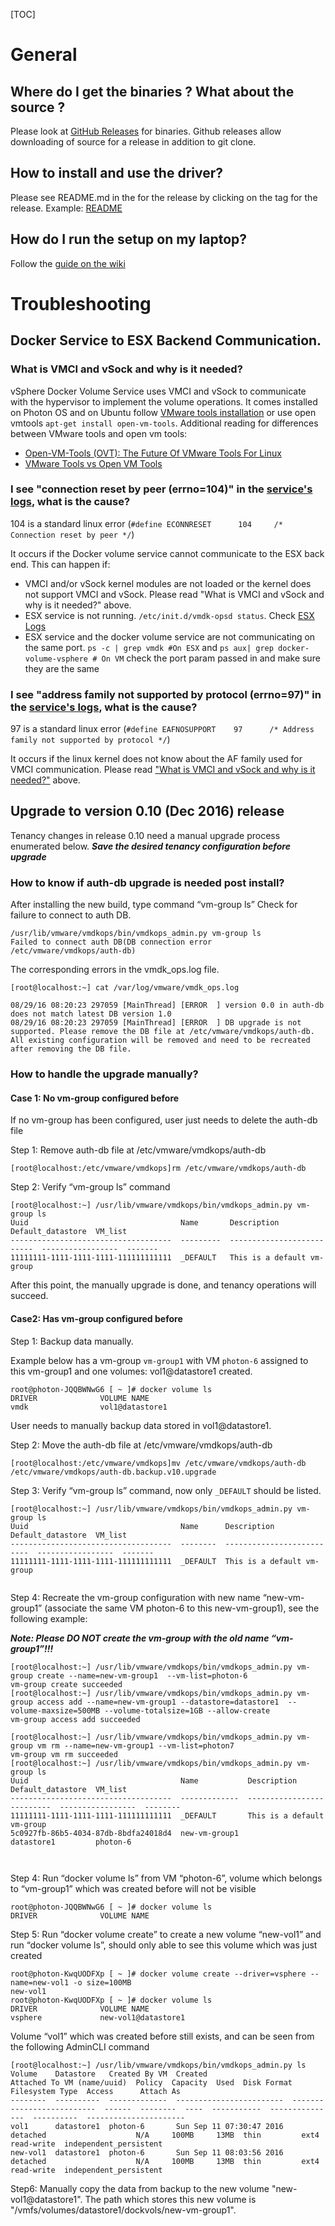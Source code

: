 [TOC]

# General

## Where do I get the binaries ? What about the source ?
Please look at [GitHub Releases](https://github.com/vmware/docker-volume-vsphere/releases) for binaries. Github releases allow downloading of source for a release in addition to git clone.

## How to install and use the driver?
Please see README.md in the for the release by clicking on the tag for the release. Example: [README](https://github.com/vmware/docker-volume-vsphere/tree/0.1.0.tp.2)

## How do I run the setup on my laptop?
Follow the [guide on the wiki](https://github.com/vmware/docker-volume-vsphere/wiki/Using-laptop-for-running-the-entire-stack)

# Troubleshooting

## Docker Service to ESX Backend Communication.

### What is VMCI and vSock and why is it needed?

vSphere Docker Volume Service uses VMCI and vSock to communicate with the hypervisor to implement the volume operations. It comes installed on Photon OS and on Ubuntu follow [VMware tools installation](http://pubs.vmware.com/vsphere-60/index.jsp#com.vmware.vsphere.vm_admin.doc/GUID-08BB9465-D40A-4E16-9E15-8C016CC8166F.html#GUID-08BB9465-D40A-4E16-9E15-8C016CC8166F) or use open vmtools 
```apt-get install open-vm-tools```. 
Additional reading for differences between VMware tools and open vm tools: 

* [Open-VM-Tools (OVT): The Future Of VMware Tools For Linux](http://blogs.vmware.com/vsphere/2015/09/open-vm-tools-ovt-the-future-of-vmware-tools-for-linux.html) 
* [VMware Tools vs Open VM Tools](http://superuser.com/questions/270112/open-vm-tools-vs-vmware-tools)

### I see "connection reset by peer (errno=104)" in the [service's logs](https://github.com/vmware/docker-volume-vsphere#logging), what is the cause?
104 is a standard linux error (```#define ECONNRESET      104     /* Connection reset by peer */```)

It occurs if the Docker volume service cannot communicate to the ESX back end. This can happen if:
   * VMCI and/or vSock kernel modules are not loaded or the kernel does not support VMCI and vSock. Please read "What is VMCI and vSock and why is it needed?" above.
   * ESX service is not running. ```/etc/init.d/vmdk-opsd status```. Check [ESX Logs](https://github.com/vmware/docker-volume-vsphere#logging)
   * ESX service and the docker volume service are not communicating on the same port. ```ps -c | grep vmdk #On ESX``` and ```ps aux| grep docker-volume-vsphere # On VM``` check the port param passed in and make sure they are the same

### I see "address family not supported by protocol (errno=97)" in the [service's logs](https://github.com/vmware/docker-volume-vsphere#logging), what is the cause?
97 is a standard linux error (```#define EAFNOSUPPORT    97      /* Address family not supported by protocol */```)

It occurs if the linux kernel does not know about the AF family used for VMCI communication. Please read ["What is VMCI and vSock and why is it needed?"](https://vmware.github.io/docker-volume-vsphere/user-guide/faq/#what-is-vmci-and-vsock-and-why-is-it-needed) above.

## Upgrade to version 0.10 (Dec 2016) release

Tenancy changes in release 0.10 need a manual upgrade process enumerated below.
***Save the desired tenancy configuration before upgrade***

### How to know if auth-db upgrade is needed post install?

After installing the new build, type command “vm-group ls”
Check for failure to connect to auth DB.

```
/usr/lib/vmware/vmdkops/bin/vmdkops_admin.py vm-group ls
Failed to connect auth DB(DB connection error /etc/vmware/vmdkops/auth-db)
```

The corresponding errors in the vmdk_ops.log file.

```
[root@localhost:~] cat /var/log/vmware/vmdk_ops.log
 
08/29/16 08:20:23 297059 [MainThread] [ERROR  ] version 0.0 in auth-db does not match latest DB version 1.0
08/29/16 08:20:23 297059 [MainThread] [ERROR  ] DB upgrade is not supported. Please remove the DB file at /etc/vmware/vmdkops/auth-db. All existing configuration will be removed and need to be recreated after removing the DB file.
```
 
### How to handle the upgrade manually?

#### Case 1: No vm-group configured before
 
If no vm-group has been configured, user just needs to delete the auth-db file

Step 1: Remove  auth-db file at /etc/vmware/vmdkops/auth-db

``` 
[root@localhost:/etc/vmware/vmdkops]rm /etc/vmware/vmdkops/auth-db
```

Step 2: Verify “vm-group ls” command
``` 
[root@localhost:~] /usr/lib/vmware/vmdkops/bin/vmdkops_admin.py vm-group ls
Uuid                                  Name       Description                 Default_datastore  VM_list
------------------------------------  ---------  --------------------------  -----------------  -------
11111111-1111-1111-1111-111111111111  _DEFAULT   This is a default vm-group

```
 
After this point, the manually upgrade is done, and tenancy operations will succeed.
 
#### Case2: Has vm-group configured before
Step 1: Backup data manually.

Example below has a vm-group ```vm-group1``` with VM ```photon-6``` assigned to this vm-group1 and one volumes: vol1@datastore1 created.

```
root@photon-JQQBWNwG6 [ ~ ]# docker volume ls
DRIVER              VOLUME NAME
vmdk                vol1@datastore1
```

User needs to manually backup data stored in vol1@datastore1.

Step 2: Move the auth-db file at /etc/vmware/vmdkops/auth-db

```
[root@localhost:/etc/vmware/vmdkops]mv /etc/vmware/vmdkops/auth-db /etc/vmware/vmdkops/auth-db.backup.v10.upgrade
```

Step 3: Verify “vm-group ls” command, now only  ```_DEFAULT``` should be listed.

``` 
[root@localhost:~] /usr/lib/vmware/vmdkops/bin/vmdkops_admin.py vm-group ls
Uuid                                  Name      Description                 Default_datastore  VM_list
------------------------------------  --------  --------------------------  -----------------  -------
11111111-1111-1111-1111-111111111111  _DEFAULT  This is a default vm-group


```

Step 4: Recreate the vm-group configuration with new name “new-vm-group1” (associate the same VM photon-6 to this new-vm-group1), see the following example:

***Note: Please DO NOT create the vm-group with the old name “vm-group1”!!!***

```
[root@localhost:~] /usr/lib/vmware/vmdkops/bin/vmdkops_admin.py vm-group create --name=new-vm-group1  --vm-list=photon-6
vm-group create succeeded
[root@localhost:~] /usr/lib/vmware/vmdkops/bin/vmdkops_admin.py vm-group access add --name=new-vm-group1 --datastore=datastore1  --volume-maxsize=500MB --volume-totalsize=1GB --allow-create
vm-group access add succeeded

[root@localhost:~] /usr/lib/vmware/vmdkops/bin/vmdkops_admin.py vm-group vm rm --name=new-vm-group1 --vm-list=photon7
vm-group vm rm succeeded
[root@localhost:~] /usr/lib/vmware/vmdkops/bin/vmdkops_admin.py vm-group ls
Uuid                                  Name           Description                 Default_datastore  VM_list
------------------------------------  -------------  --------------------------  -----------------  --------
11111111-1111-1111-1111-111111111111  _DEFAULT       This is a default vm-group
5c0927fb-86b5-4034-87db-8bdfa24018d4  new-vm-group1                              datastore1         photon-6



```

Step 4: Run “docker volume ls” from VM “photon-6”,  volume which belongs to “vm-group1” which was created before will not be visible
``` 
root@photon-JQQBWNwG6 [ ~ ]# docker volume ls
DRIVER              VOLUME NAME
```

Step 5: Run “docker volume create”  to create a new volume “new-vol1” and run “docker volume ls”,   should only able to see this volume which was just created
``` 
root@photon-KwqUODFXp [ ~ ]# docker volume create --driver=vsphere --name=new-vol1 -o size=100MB
new-vol1
root@photon-KwqUODFXp [ ~ ]# docker volume ls
DRIVER              VOLUME NAME
vsphere             new-vol1@datastore1
```
 
Volume “vol1” which was created before still exists, and can be seen from the following AdminCLI command

```
[root@localhost:~] /usr/lib/vmware/vmdkops/bin/vmdkops_admin.py ls
Volume    Datastore   Created By VM  Created                   Attached To VM (name/uuid)  Policy  Capacity  Used  Disk Format  Filesystem Type  Access      Attach As
--------  ----------  -------------  ------------------------  --------------------------  ------  --------  ----  -----------  ---------------  ----------  ----------------------
vol1      datastore1  photon-6       Sun Sep 11 07:30:47 2016  detached                    N/A     100MB     13MB  thin         ext4             read-write  independent_persistent
new-vol1  datastore1  photon-6       Sun Sep 11 08:03:56 2016  detached                    N/A     100MB     13MB  thin         ext4             read-write  independent_persistent

```

Step6: Manually copy the data from backup to the new volume "new-vol1@datastore1".
The path which stores this new volume is "/vmfs/volumes/datastore1/dockvols/new-vm-group1".
